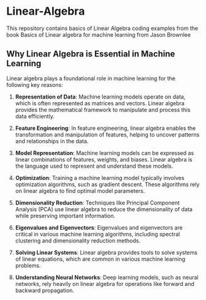 # Linear-Algebra 
This repository contains basics of Linear Algebra coding examples from the book  Basics of Linear algebra for machine learning from Jason Brownlee


## Why Linear Algebra is Essential in Machine Learning

Linear algebra plays a foundational role in machine learning for the following key reasons:

1. **Representation of Data**: Machine learning models operate on data, which is often represented as matrices and vectors. Linear algebra provides the mathematical framework to manipulate and process this data efficiently.

2. **Feature Engineering**: In feature engineering, linear algebra enables the transformation and manipulation of features, helping to uncover patterns and relationships in the data.

3. **Model Representation**: Machine learning models can be expressed as linear combinations of features, weights, and biases. Linear algebra is the language used to represent and understand these models.

4. **Optimization**: Training a machine learning model typically involves optimization algorithms, such as gradient descent. These algorithms rely on linear algebra to find optimal model parameters.

5. **Dimensionality Reduction**: Techniques like Principal Component Analysis (PCA) use linear algebra to reduce the dimensionality of data while preserving important information.

6. **Eigenvalues and Eigenvectors**: Eigenvalues and eigenvectors are critical in various machine learning algorithms, including spectral clustering and dimensionality reduction methods.

7. **Solving Linear Systems**: Linear algebra provides tools to solve systems of linear equations, which are common in various machine learning problems.

8. **Understanding Neural Networks**: Deep learning models, such as neural networks, rely heavily on linear algebra for operations like forward and backward propagation.



